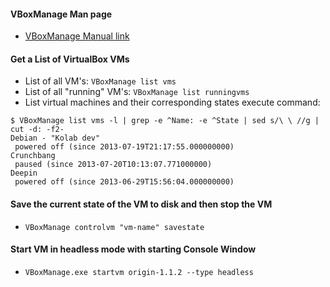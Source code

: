 #### VBoxManage Man page
- [VBoxManage Manual link](https://www.virtualbox.org/manual/ch08.html)

#### Get a List of VirtualBox VMs
- List of all VM's: ``` VBoxManage list vms ```
- List of all "running" VM's: ``` VBoxManage list runningvms ```
- List virtual machines and their corresponding states execute command:
 ```
 $ VBoxManage list vms -l | grep -e ^Name: -e ^State | sed s/\ \ //g | cut -d: -f2- 
 Debian - "Kolab dev"
  powered off (since 2013-07-19T21:17:55.000000000)
 Crunchbang
  paused (since 2013-07-20T10:13:07.771000000)
 Deepin
  powered off (since 2013-06-29T15:56:04.000000000)
 ```

#### Save the current state of the VM to disk and then stop the VM
- ``` VBoxManage controlvm "vm-name" savestate ```

#### Start VM in headless mode with starting Console Window
- ``` VBoxManage.exe startvm origin-1.1.2 --type headless ```
